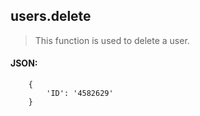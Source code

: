## users.delete
> This function is used to delete a user.

#### JSON:

        {
            'ID': '4582629'
        }